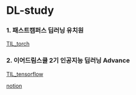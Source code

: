 # DL-study

### 1. 패스트캠퍼스 딥러닝 유치원
[TIL_torch](https://github.com/cge1111/DL-study/tree/main/TIL_pytorch)
### 2. 이어드림스쿨 2기 인공지능 딥러닝 Advance
[TIL_tensorflow](https://github.com/cge1111/DL-study/tree/main/TIL_tensorflow)

[notion](https://www.notion.so/6-7-Advance-5e4fdbb199f942e6901df5ab23e00450)
